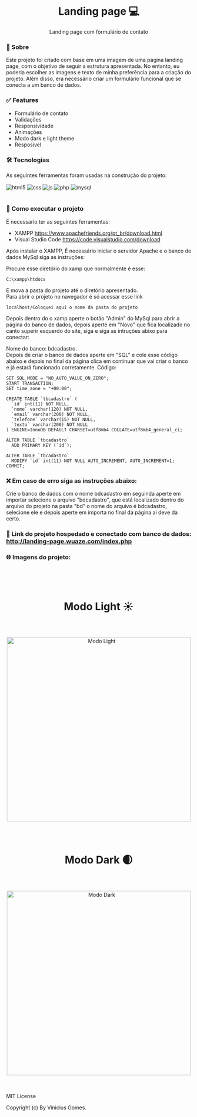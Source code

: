 <h1 align="center">Landing page 💻</h1>

<p align="center">Landing page com formulário de contato</p>

### 📌 Sobre

Este projeto foi criado com base em uma imagem de uma página landing page, com o objetivo de seguir a estrutura apresentada. No entanto, eu poderia escolher as imagens e texto de minha preferência para a criação do projeto. Além disso, era necessário criar um formulário funcional que se conecta a um banco de dados.

### ✅ Features

- Formulário de contato
- Validações
- Responsividade
- Animações 
- Modo dark e light theme
- Resposivel

### 🛠 Tecnologias

As seguintes ferramentas foram usadas na construção do projeto:

<div style="display: inline_block">
  <img align="center" alt="html5" src="https://img.shields.io/badge/HTML5-E34F26?style=for-the-badge&logo=html5&logoColor=white" />
  <img align="center" alt="css" src="https://img.shields.io/badge/CSS3-1572B6?style=for-the-badge&logo=css3&logoColor=white" />
  <img align="center" alt="js" src="https://img.shields.io/badge/JavaScript-F7DF1E?style=for-the-badge&logo=javascript&logoColor=black" />
  <img align="center" alt="php" src="https://img.shields.io/badge/PHP-777BB4?style=for-the-badge&logo=php&logoColor=white" />
  <img align="center" alt="mysql" src="https://img.shields.io/badge/MySQL-005C84?style=for-the-badge&logo=mysql&logoColor=white" />
</div><br/>

### 📝 Como executar o projeto
É necessario ter as seguintes ferramentas:
- XAMPP https://www.apachefriends.org/pt_br/download.html
- Visual Studio Code https://code.visualstudio.com/download

Após instalar o XAMPP, É necessário iniciar o servidor Apache e o banco de dados MySql siga as instruções:

Procure esse diretório do xamp que normalmente é esse:
```
C:\xampp\htdocs
```

E mova a pasta do projeto até o diretório apresentado. <br>
Para abrir o projeto no navegador é só acessar esse link
```
localhost/Coloquei aqui o nome da pasta do projeto
```
Depois dentro do o xamp aperte o botão "Admin" do MySql para abrir a página do banco de dados, depois aperte em "Novo" que 
fica localizado no canto superir esquerdo do site, siga e siga as intruções abixo para conectar:<br>

Nome do banco: bdcadastro.<br>
Depois de criar o banco de dados aperte em "SQL" e cole esse código abaixo e depois no final da página clica em continuar que vai criar o banco e já estará funcionado corretamente. Código:

```
SET SQL_MODE = "NO_AUTO_VALUE_ON_ZERO";
START TRANSACTION;
SET time_zone = "+00:00";

CREATE TABLE `tbcadastro` (
  `id` int(11) NOT NULL,
  `nome` varchar(120) NOT NULL,
  `email` varchar(200) NOT NULL,
  `telefone` varchar(15) NOT NULL,
  `texto` varchar(200) NOT NULL
) ENGINE=InnoDB DEFAULT CHARSET=utf8mb4 COLLATE=utf8mb4_general_ci;

ALTER TABLE `tbcadastro`
  ADD PRIMARY KEY (`id`);

ALTER TABLE `tbcadastro`
  MODIFY `id` int(11) NOT NULL AUTO_INCREMENT, AUTO_INCREMENT=1;
COMMIT;
```

### ❌ Em caso de erro siga as instruções abaixo:

Crie o banco de dados com o nome bdcadastro em seguinda aperte em importar selecione o arquivo "bdcadastro", que está localizado dentro do arquivo do projeto na pasta "bd" o nome do arquivo é bdcadastro, selecione ele e depois aperte em importa no final da página ai deve da certo.

### 🔗 Link do projeto hospedado e conectado com banco de dados: http://landing-page.wuaze.com/index.php
### 🌐 Imagens do projeto:

<br><br><br>
<h1 align="center">Modo Light ☀️</h1>
<br><br>
<p align="center">
  <img width="500" src="https://user-images.githubusercontent.com/81267688/227668550-24084ab9-6148-4e6f-9986-64310d512664.png" alt="Modo Light">
</p>
<br><br>

<h1 align="center">Modo Dark 🌒</h1>
<br><br>
<p align="center">
  <img width="500" src="https://user-images.githubusercontent.com/81267688/227668591-a6577898-c2f0-43fa-8881-113809186564.png" alt="Modo Dark">
</p>

<br>
<br>
MIT License

Copyright (c) By Vinicius Gomes.



